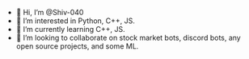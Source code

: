 - 👋 Hi, I’m @Shiv-040
- 👀 I’m interested in Python, C++, JS.
- 🌱 I’m currently learning C++, JS.
- 💞️ I’m looking to collaborate on stock market bots, discord bots, any open source projects, and some ML.

<!---
Shiv-040/Shiv-040 is a ✨ special ✨ repository because its `README.md` (this file) appears on your GitHub profile.
You can click the Preview link to take a look at your changes.
--->
